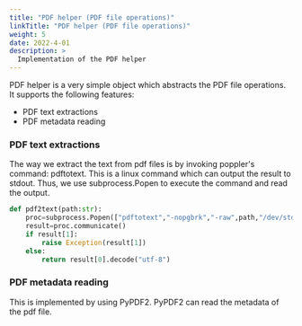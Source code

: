 ```yaml
---
title: "PDF helper (PDF file operations)"
linkTitle: "PDF helper (PDF file operations)"
weight: 5
date: 2022-4-01
description: >
  Implementation of the PDF helper
---
```


PDF helper is a very simple object which abstracts the PDF file operations. It supports the following features:
- PDF text extractions
- PDF metadata reading

### PDF text extractions
The way we extract the text from pdf files is by invoking poppler's command:  pdftotext. This is a linux command which can output the result to stdout. Thus, we use subprocess.Popen to execute the command and read the output.
```python
def pdf2text(path:str):
    proc=subprocess.Popen(["pdftotext","-nopgbrk","-raw",path,"/dev/stdout"],stdout=subprocess.PIPE,stderr=subprocess.PIPE)
    result=proc.communicate()
    if result[1]:
        raise Exception(result[1])
    else:
        return result[0].decode("utf-8")
```

### PDF metadata reading
This is implemented by using PyPDF2. PyPDF2 can read the metadata of the pdf file.